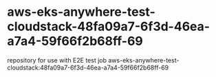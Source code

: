 # aws-eks-anywhere-test-cloudstack-48fa09a7-6f3d-46ea-a7a4-59f66f2b68ff-69
repository for use with E2E test job aws-eks-anywhere-test-cloudstack:48fa09a7-6f3d-46ea-a7a4-59f66f2b68ff-69
